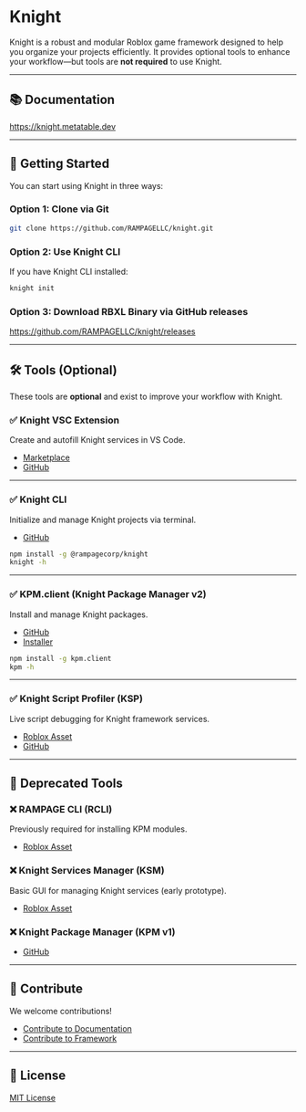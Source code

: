 # Knight  
Knight is a robust and modular Roblox game framework designed to help you organize your projects efficiently. It provides optional tools to enhance your workflow—but tools are **not required** to use Knight.

---

## 📚 Documentation  
https://knight.metatable.dev

---

## 🚀 Getting Started

You can start using Knight in three ways:

### Option 1: Clone via Git
```bash
git clone https://github.com/RAMPAGELLC/knight.git
```

### Option 2: Use Knight CLI
If you have Knight CLI installed:
```bash
knight init
```

### Option 3: Download RBXL Binary via GitHub releases
https://github.com/RAMPAGELLC/knight/releases

---

## 🛠 Tools (Optional)

These tools are **optional** and exist to improve your workflow with Knight.

### ✅ Knight VSC Extension  
Create and autofill Knight services in VS Code.
- [Marketplace](https://marketplace.visualstudio.com/items?itemName=MetaGames.vsc-knight)  
- [GitHub](https://github.com/RAMPAGELLC/vsc-knight)

---

### ✅ Knight CLI  
Initialize and manage Knight projects via terminal.  
- [GitHub](https://github.com/RAMPAGELLC/KnightCLI)  
```bash
npm install -g @rampagecorp/knight
knight -h
```

---

### ✅ KPM.client (Knight Package Manager v2)  
Install and manage Knight packages.  
- [GitHub](https://github.com/RAMPAGELLC/kpm.client)  
- [Installer](https://github.com/RAMPAGELLC/kpm.client/releases/tag/installer-v1.0.1)  
```bash
npm install -g kpm.client
kpm -h
```

---

### ✅ Knight Script Profiler (KSP)  
Live script debugging for Knight framework services.  
- [Roblox Asset](https://create.roblox.com/store/asset/16837740534/Knight-Live-Script-Profiler)  
- [GitHub](https://github.com/RAMPAGELLC/KnightProfiler)

---

## 🧾 Deprecated Tools

### ❌ RAMPAGE CLI (RCLI)  
Previously required for installing KPM modules.  
- [Roblox Asset](https://create.roblox.com/marketplace/asset/7232500201/RAMPAGE-CLI)

### ❌ Knight Services Manager (KSM)  
Basic GUI for managing Knight services (early prototype).  
- [Roblox Asset](https://create.roblox.com/marketplace/asset/13168343690/Knight-Services-Manager)

### ❌ Knight Package Manager (KPM v1)  
- [GitHub](https://github.com/RAMPAGELLC/KnightPackageManager)

---

## 🤝 Contribute  
We welcome contributions!  
- [Contribute to Documentation](https://knight.metatable.dev/contribution/documentation)  
- [Contribute to Framework](https://knight.metatable.dev/contribution/framework)

---

## 📄 License  
[MIT License](https://github.com/RAMPAGELLC/knight/blob/main/LICENSE)
